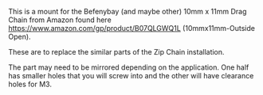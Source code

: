 This is a mount for the Befenybay (and maybe other) 10mm x 11mm Drag Chain from Amazon found here https://www.amazon.com/gp/product/B07QLGWQ1L (10mmx11mm-Outside Open).

These are to replace the similar parts of the Zip Chain installation.

The part may need to be mirrored depending on the application.  One half has smaller holes that you will screw into and the other will have clearance holes for M3.